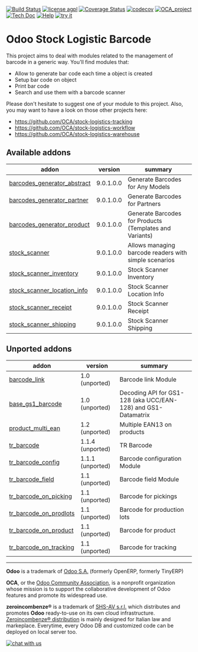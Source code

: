 [![Build Status](https://travis-ci.org/zeroincombenze/stock-logistics-barcode.svg?branch=9.0)](https://travis-ci.org/zeroincombenze/stock-logistics-barcode)
[![license agpl](https://img.shields.io/badge/licence-AGPL--3-blue.svg)](http://www.gnu.org/licenses/agpl-3.0.html)
[![Coverage Status](https://coveralls.io/repos/github/zeroincombenze/stock-logistics-barcode/badge.svg?branch=9.0)](https://coveralls.io/github/zeroincombenze/stock-logistics-barcode?branch=9.0)
[![codecov](https://codecov.io/gh/zeroincombenze/stock-logistics-barcode/branch/9.0/graph/badge.svg)](https://codecov.io/gh/zeroincombenze/stock-logistics-barcode/branch/9.0)
[![OCA_project](http://www.zeroincombenze.it/wp-content/uploads/ci-ct/prd/button-oca-9.svg)](https://github.com/OCA/stock-logistics-barcode/tree/9.0)
[![Tech Doc](http://www.zeroincombenze.it/wp-content/uploads/ci-ct/prd/button-docs-9.svg)](http://wiki.zeroincombenze.org/en/Odoo/dev/9.0)
[![Help](http://www.zeroincombenze.it/wp-content/uploads/ci-ct/prd/button-help-9.svg)](http://wiki.zeroincombenze.org/en/Odoo/9.0/stock-)
[![try it](http://www.zeroincombenze.it/wp-content/uploads/ci-ct/prd/button-try-it-9.svg)](http://erp9.zeroincombenze.it)

Odoo Stock Logistic Barcode
===========================


This project aims to deal with modules related to the management of barcode in a generic way. You'll find modules that:

 - Allow to generate bar code each time a object is created
 - Setup bar code on object
 - Print bar code
 - Search and use them with a barcode scanner

Please don't hesitate to suggest one of your module to this project. Also, you may want to have a look on those other projects here:

 - https://github.com/OCA/stock-logistics-tracking
 - https://github.com/OCA/stock-logistics-workflow
 - https://github.com/OCA/stock-logistics-warehouse

[//]: # (addons)

Available addons
----------------
addon | version | summary
--- | --- | ---
[barcodes_generator_abstract](barcodes_generator_abstract/) | 9.0.1.0.0 | Generate Barcodes for Any Models
[barcodes_generator_partner](barcodes_generator_partner/) | 9.0.1.0.0 | Generate Barcodes for Partners
[barcodes_generator_product](barcodes_generator_product/) | 9.0.1.0.0 | Generate Barcodes for Products (Templates and Variants)
[stock_scanner](stock_scanner/) | 9.0.1.0.0 | Allows managing barcode readers with simple scenarios
[stock_scanner_inventory](stock_scanner_inventory/) | 9.0.1.0.0 | Stock Scanner Inventory
[stock_scanner_location_info](stock_scanner_location_info/) | 9.0.1.0.0 | Stock Scanner Location Info
[stock_scanner_receipt](stock_scanner_receipt/) | 9.0.1.0.0 | Stock Scanner Receipt
[stock_scanner_shipping](stock_scanner_shipping/) | 9.0.1.0.0 | Stock Scanner Shipping


Unported addons
---------------
addon | version | summary
--- | --- | ---
[barcode_link](barcode_link/) | 1.0 (unported) | Barcode link Module
[base_gs1_barcode](base_gs1_barcode/) | 1.0 (unported) | Decoding API for GS1-128 (aka UCC/EAN-128) and GS1-Datamatrix
[product_multi_ean](product_multi_ean/) | 1.2 (unported) | Multiple EAN13 on products
[tr_barcode](tr_barcode/) | 1.1.4 (unported) | TR Barcode
[tr_barcode_config](tr_barcode_config/) | 1.1.1 (unported) | Barcode configuration Module
[tr_barcode_field](tr_barcode_field/) | 1.1 (unported) | Barcode field Module
[tr_barcode_on_picking](tr_barcode_on_picking/) | 1.1 (unported) | Barcode for pickings
[tr_barcode_on_prodlots](tr_barcode_on_prodlots/) | 1.1 (unported) | Barcode for production lots
[tr_barcode_on_product](tr_barcode_on_product/) | 1.1 (unported) | Barcode for product
[tr_barcode_on_tracking](tr_barcode_on_tracking/) | 1.1 (unported) | Barcode for tracking

[//]: # (end addons)

[//]: # (copyright)

----

**Odoo** is a trademark of [Odoo S.A.](https://www.odoo.com/) (formerly OpenERP, formerly TinyERP)

**OCA**, or the [Odoo Community Association](http://odoo-community.org/), is a nonprofit organization whose
mission is to support the collaborative development of Odoo features and
promote its widespread use.

**zeroincombenze®** is a trademark of [SHS-AV s.r.l.](http://www.shs-av.com/)
which distributes and promotes **Odoo** ready-to-use on its own cloud infrastructure.
[Zeroincombenze® distribution](http://wiki.zeroincombenze.org/en/Odoo)
is mainly designed for Italian law and markeplace.
Everytime, every Odoo DB and customized code can be deployed on local server too.

[//]: # (end copyright)

[![chat with us](https://www.shs-av.com/wp-content/chat_with_us.gif)](https://tawk.to/85d4f6e06e68dd4e358797643fe5ee67540e408b)
